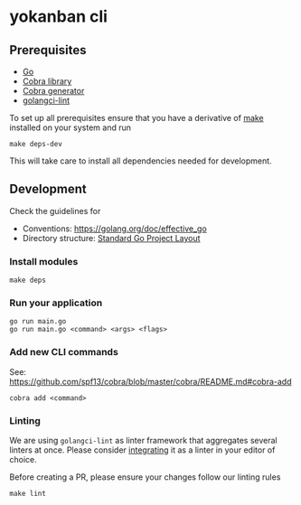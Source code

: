 # yokanban cli

## Prerequisites

- [Go](https://golang.org/doc/install)
- [Cobra library](https://github.com/spf13/cobra#readme)
- [Cobra generator](https://github.com/spf13/cobra/blob/master/cobra/README.md)
- [golangci-lint](https://golangci-lint.run/usage/install/)


To set up all prerequisites ensure that you have a derivative of [make](https://www.gnu.org/software/make/) installed on your system and run

    make deps-dev

This will take care to install all dependencies needed for development.

## Development

Check the guidelines for

- Conventions: https://golang.org/doc/effective_go
- Directory structure: [Standard Go Project Layout](https://github.com/golang-standards/project-layout)

### Install modules

    make deps

### Run your application

    go run main.go
    go run main.go <command> <args> <flags>

### Add new CLI commands

See: https://github.com/spf13/cobra/blob/master/cobra/README.md#cobra-add

    cobra add <command>

### Linting

We are using `golangci-lint` as linter framework that aggregates several linters at once.
Please consider [integrating](https://golangci-lint.run/usage/integrations/) it as a linter in your editor of choice.

Before creating a PR, please ensure your changes follow our linting rules

    make lint
